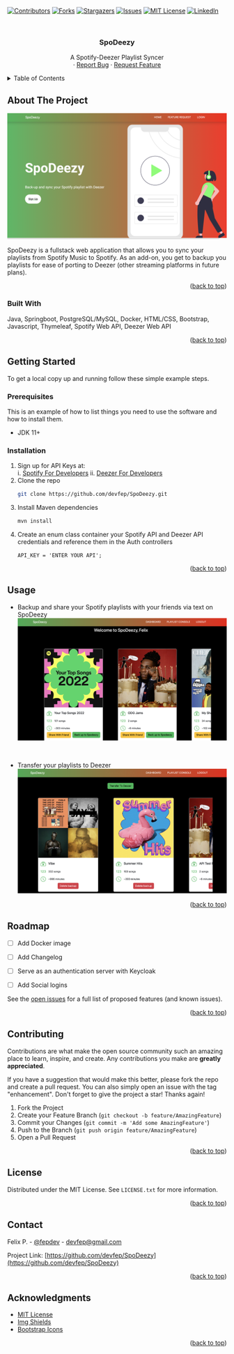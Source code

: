 [![Contributors][contributors-shield]][contributors-url]
[![Forks][forks-shield]][forks-url]
[![Stargazers][stars-shield]][stars-url]
[![Issues][issues-shield]][issues-url]
[![MIT License][license-shield]][license-url]
[![LinkedIn][linkedin-shield]][linkedin-url]



<!-- PROJECT LOGO -->
<br />
<div align="center">
  <!-- <a href="https://github.com/devfep/SpoDeezy">
    <img src="images/logo.png" alt="Logo" width="80" height="80">
  </a> -->

  <h3 align="center">SpoDeezy</h3>

  <p align="center">
    A Spotify-Deezer Playlist Syncer
    <br />
        ·
    <a href="https://github.com/devfep/SpoDeezy/issues">Report Bug</a>
    ·
    <a href="https://github.com/devfep/SpoDeezy/issues">Request Feature</a>
  </p>
</div>



<!-- TABLE OF CONTENTS -->
<details>
  <summary>Table of Contents</summary>
  <ol>
    <li>
      <a href="#about-the-project">About The Project</a>
      <ul>
        <li><a href="#built-with">Built With</a></li>
      </ul>
    </li>
    <li>
      <a href="#getting-started">Getting Started</a>
      <ul>
        <li><a href="#prerequisites">Prerequisites</a></li>
        <li><a href="#installation">Installation</a></li>
      </ul>
    </li>
    <li><a href="#usage">Usage</a></li>
    <li><a href="#roadmap">Roadmap</a></li>
    <li><a href="#contributing">Contributing</a></li>
    <li><a href="#license">License</a></li>
    <li><a href="#contact">Contact</a></li>
    <li><a href="#acknowledgments">Acknowledgments</a></li>
  </ol>
</details>



<!-- ABOUT THE PROJECT -->
## About The Project

[![SpoDeezy Screen Shot][SpoDeezy-homepage-screenshot]](https://github.com/devfep/SpoDeezy)

SpoDeezy is a fullstack web application that allows you to sync your playlists from Spotify Music to Spotify. As an add-on, you get to backup you playlists for ease of porting to Deezer (other streaming platforms in future plans).


<p align="right">(<a href="#readme-top">back to top</a>)</p>


### Built With

Java, Springboot, PostgreSQL/MySQL, Docker, HTML/CSS, Bootstrap, Javascript, Thymeleaf, Spotify Web API, Deezer Web API

<p align="right">(<a href="#readme-top">back to top</a>)</p>



<!-- GETTING STARTED -->
## Getting Started

To get a local copy up and running follow these simple example steps.

### Prerequisites

This is an example of how to list things you need to use the software and how to install them.
* JDK 11+ 
 

### Installation

1. Sign up for API Keys at:<br/>
  i. [Spotify For Developers](https://developer.spotify.com/dashboard/login)
  ii. [Deezer For Developers](https://developers.deezer.com/login?redirect=/api)
2. Clone the repo
   ```sh
   git clone https://github.com/devfep/SpoDeezy.git
   ```
3. Install Maven dependencies
   ```sh
   mvn install
   ```
4. Create an enum class container your Spotify API and Deezer API credentials and reference them in the Auth controllers
   ```Auth Controllers
   API_KEY = 'ENTER YOUR API';
   ```

<p align="right">(<a href="#readme-top">back to top</a>)</p>



<!-- USAGE EXAMPLES -->
## Usage

* Backup and share your Spotify playlists with your friends via text on SpoDeezy
[![SpoDeezy Screen Shot][SpoDeezy-dashboard-screenshot]](https://github.com/devfep/SpoDeezy)

<br/>

* Transfer your playlists to Deezer
[![SpoDeezy Screen Shot][SpoDeezy-pmc-screenshot]](https://github.com/devfep/SpoDeezy)


<p align="right">(<a href="#readme-top">back to top</a>)</p>



<!-- ROADMAP -->
## Roadmap

- [ ] Add Docker image
- [ ] Add Changelog
- [ ] Serve as an authentication server with Keycloak
- [ ] Add Social logins


See the [open issues](https://github.com/devfep/SpoDeezy/issues) for a full list of proposed features (and known issues).

<p align="right">(<a href="#readme-top">back to top</a>)</p>



<!-- CONTRIBUTING -->
## Contributing

Contributions are what make the open source community such an amazing place to learn, inspire, and create. Any contributions you make are **greatly appreciated**.

If you have a suggestion that would make this better, please fork the repo and create a pull request. You can also simply open an issue with the tag "enhancement".
Don't forget to give the project a star! Thanks again!

1. Fork the Project
2. Create your Feature Branch (`git checkout -b feature/AmazingFeature`)
3. Commit your Changes (`git commit -m 'Add some AmazingFeature'`)
4. Push to the Branch (`git push origin feature/AmazingFeature`)
5. Open a Pull Request

<p align="right">(<a href="#readme-top">back to top</a>)</p>



<!-- LICENSE -->
## License

Distributed under the MIT License. See `LICENSE.txt` for more information.

<p align="right">(<a href="#readme-top">back to top</a>)</p>



<!-- CONTACT -->
## Contact

Felix P. - [@fepdev](https://twitter.com/fepdev) - devfep@gmail.com

Project Link: [https://github.com/devfep/SpoDeezy](https://github.com/devfep/SpoDeezy)

<p align="right">(<a href="#readme-top">back to top</a>)</p>

<!-- ACKNOWLEDGMENTS -->
## Acknowledgments

* [MIT License](https://choosealicense.com/licenses/mit/)
* [Img Shields](https://shields.io)
* [Bootstrap Icons](https://icons.getbootstrap.com)


<p align="right">(<a href="#readme-top">back to top</a>)</p>





<!-- MARKDOWN LINKS & IMAGES -->
[linkedin-url]: https://linkedin.com/in/felixay
[SpoDeezy-homepage-screenshot]: readMeImages/SpoDeezyHomePage.png
[SpoDeezy-dashboard-screenshot]: readMeImages/Dashboard.png
[SpoDeezy-pmc-screenshot]: readMeImages/PlaylistManagementConsole.png
[contributors-shield]: https://img.shields.io/github/contributors/devfep/SpoDeezy.svg?style=for-the-badge
[contributors-url]: https://github.com/devfep/SpoDeezy/graphs/contributors
[forks-shield]: https://img.shields.io/github/forks/devfep/SpoDeezy.svg?style=for-the-badge
[forks-url]: https://github.com/devfep/SpoDeezy/network/members
[stars-shield]: https://img.shields.io/github/stars/devfep/SpoDeezy.svg?style=for-the-badge
[stars-url]: https://github.com/devfep/SpoDeezy/stargazers
[issues-shield]: https://img.shields.io/github/issues/devfep/SpoDeezy.svg?style=for-the-badge
[issues-url]: https://github.com/devfep/SpoDeezy/issues
[license-shield]: https://img.shields.io/github/license/devfep/SpoDeezy.svg?style=for-the-badge
[license-url]: https://github.com/devfep/SpoDeezy/blob/main/LICENSE.txt
[linkedin-shield]: https://img.shields.io/badge/-LinkedIn-black.svg?style=for-the-badge&logo=linkedin&colorB=555
[linkedin-url]: https://linkedin.com/in/felixay


